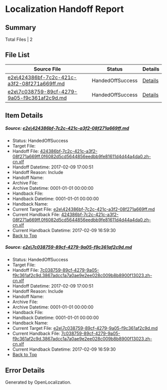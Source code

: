 # <a name='report-top'></a> Localization Handoff Report

## Summary
 Total Files | 2

## File List
 Source File | Status | Details 
 ----------- | ------ | ------- 
 [e2e\424386bf-7c2c-421c-a3f2-08f271a669ff.md](https://github.com/OpenLocalizationTestOrg/ol-test0/blob/16ac9584d9958861a13fc7d70b4dfe52d6b024a2/e2e/424386bf-7c2c-421c-a3f2-08f271a669ff.md) | HandedOffSuccess | [Details](#88e639ded1ea173ea544252c857ad624095076351)
 [e2e\7c038759-89cf-4279-9a05-f9c361af2c9d.md](https://github.com/OpenLocalizationTestOrg/ol-test0/blob/16ac9584d9958861a13fc7d70b4dfe52d6b024a2/e2e/7c038759-89cf-4279-9a05-f9c361af2c9d.md) | HandedOffSuccess | [Details](#4ad757ae73fb326aaf380fdd5a5f7ca16ac593752)

## Item Details
##### <a name='88e639ded1ea173ea544252c857ad624095076351'></a> Source: [e2e\424386bf-7c2c-421c-a3f2-08f271a669ff.md](https://github.com/OpenLocalizationTestOrg/ol-test0/blob/16ac9584d9958861a13fc7d70b4dfe52d6b024a2/e2e/424386bf-7c2c-421c-a3f2-08f271a669ff.md)
* Status: HandedOffSuccess
* Target File: 
* Handoff File: [424386bf-7c2c-421c-a3f2-08f271a669ff.0f6082d5cd5644856eedbb9fe81611d4d44a4da0.zh-cn.xlf](https://github.com/OpenLocalizationTestOrg/ol-test0-handoff/blob/121ff15be97226508498ac9f32473a21c375f09e/ol-handoff/OpenLocalizationTestOrg/ol-test0-zhcn/shujia/ht/424386bf-7c2c-421c-a3f2-08f271a669ff.0f6082d5cd5644856eedbb9fe81611d4d44a4da0.zh-cn.xlf)
* Handoff Datetime: 2017-02-09 17:00:51
* Handoff Reason: Include
* Handoff Name: 
* Archive File: 
* Archive Datetime: 0001-01-01 00:00:00
* Handback File: 
* Handback Datetime: 0001-01-01 00:00:00
* Handback Name: 
* Current Target File: [e2e\424386bf-7c2c-421c-a3f2-08f271a669ff.md](https://github.com/OpenLocalizationTestOrg/ol-test0-zhcn/blob/efc2d056799e0dfc550eeff5a715a63ddbfa1d18/e2e/424386bf-7c2c-421c-a3f2-08f271a669ff.md)
* Current Handback File: [424386bf-7c2c-421c-a3f2-08f271a669ff.0f6082d5cd5644856eedbb9fe81611d4d44a4da0.zh-cn.xlf](https://github.com/OpenLocalizationTestOrg/ol-test0-handback/blob/1e45c872a36c412d04d952b97587714bd94e133d/ol-handback/OpenLocalizationTestOrg/ol-test0-zhcn/shujia/ht/424386bf-7c2c-421c-a3f2-08f271a669ff.0f6082d5cd5644856eedbb9fe81611d4d44a4da0.zh-cn.xlf)
* Current Handback Datetime: 2017-02-09 16:59:30
* [Back to Top](#report-top)

##### <a name='4ad757ae73fb326aaf380fdd5a5f7ca16ac593752'></a> Source: [e2e\7c038759-89cf-4279-9a05-f9c361af2c9d.md](https://github.com/OpenLocalizationTestOrg/ol-test0/blob/16ac9584d9958861a13fc7d70b4dfe52d6b024a2/e2e/7c038759-89cf-4279-9a05-f9c361af2c9d.md)
* Status: HandedOffSuccess
* Target File: 
* Handoff File: [7c038759-89cf-4279-9a05-f9c361af2c9d.3867adcc1a7a0ae9e2ee028c009b8b8900f13023.zh-cn.xlf](https://github.com/OpenLocalizationTestOrg/ol-test0-handoff/blob/121ff15be97226508498ac9f32473a21c375f09e/ol-handoff/OpenLocalizationTestOrg/ol-test0-zhcn/shujia/ht/7c038759-89cf-4279-9a05-f9c361af2c9d.3867adcc1a7a0ae9e2ee028c009b8b8900f13023.zh-cn.xlf)
* Handoff Datetime: 2017-02-09 17:00:51
* Handoff Reason: Include
* Handoff Name: 
* Archive File: 
* Archive Datetime: 0001-01-01 00:00:00
* Handback File: 
* Handback Datetime: 0001-01-01 00:00:00
* Handback Name: 
* Current Target File: [e2e\7c038759-89cf-4279-9a05-f9c361af2c9d.md](https://github.com/OpenLocalizationTestOrg/ol-test0-zhcn/blob/efc2d056799e0dfc550eeff5a715a63ddbfa1d18/e2e/7c038759-89cf-4279-9a05-f9c361af2c9d.md)
* Current Handback File: [7c038759-89cf-4279-9a05-f9c361af2c9d.3867adcc1a7a0ae9e2ee028c009b8b8900f13023.zh-cn.xlf](https://github.com/OpenLocalizationTestOrg/ol-test0-handback/blob/1e45c872a36c412d04d952b97587714bd94e133d/ol-handback/OpenLocalizationTestOrg/ol-test0-zhcn/shujia/ht/7c038759-89cf-4279-9a05-f9c361af2c9d.3867adcc1a7a0ae9e2ee028c009b8b8900f13023.zh-cn.xlf)
* Current Handback Datetime: 2017-02-09 16:59:30
* [Back to Top](#report-top)


## Error Details

Generated by OpenLocalization.
